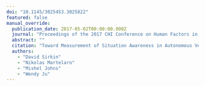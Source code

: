 ```yaml
---
doi: "10.1145/3025453.3025822"
featured: false
manual_override:
  publication_date: 2017-05-02T00:00:00.000Z
  journal: "Proceedings of the 2017 CHI Conference on Human Factors in Computing Systems"
  abstract: ""
  citation: "Toward Measurement of Situation Awareness in Autonomous Vehicles (2017)"
  authors:
    - "David Sirkin"
    - "Nikolas Martelaro"
    - "Mishel Johns"
    - "Wendy Ju"
---
```


<!-- You can add additional content about this publication here if needed -->
